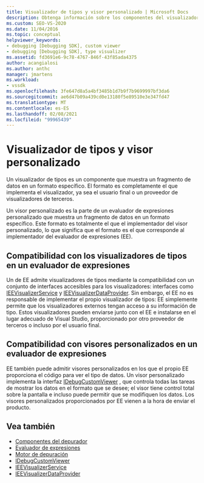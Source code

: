 ```yaml
---
title: Visualizador de tipos y visor personalizado | Microsoft Docs
description: Obtenga información sobre los componentes del visualizador de tipos y los visores personalizados, que muestran los datos en un formato específico y las diferencias entre ellos.
ms.custom: SEO-VS-2020
ms.date: 11/04/2016
ms.topic: conceptual
helpviewer_keywords:
- debugging [Debugging SDK], custom viewer
- debugging [Debugging SDK], type visualizer
ms.assetid: fd3691e6-9c78-4767-846f-43f85ada4375
author: acangialosi
ms.author: anthc
manager: jmartens
ms.workload:
- vssdk
ms.openlocfilehash: 3fe647d8a5a4bf3485b1d7b9f7b9699997bf3da6
ms.sourcegitcommit: ae6d47b09a439cd0e13180f5e89510e3e347fd47
ms.translationtype: MT
ms.contentlocale: es-ES
ms.lasthandoff: 02/08/2021
ms.locfileid: "99965439"
---
```

# <a name="type-visualizer-and-custom-viewer"></a>Visualizador de tipos y visor personalizado
Un visualizador de tipos es un componente que muestra un fragmento de datos en un formato específico. El formato es completamente el que implementa el visualizador, ya sea el usuario final o un proveedor de visualizadores de terceros.

 Un visor personalizado es la parte de un evaluador de expresiones personalizado que muestra un fragmento de datos en un formato específico. Este formato es totalmente el que el implementador del visor personalizado, lo que significa que el formato es el que corresponde al implementador del evaluador de expresiones (EE).

## <a name="support-for-type-visualizers-in-an-expression-evaluator"></a>Compatibilidad con los visualizadores de tipos en un evaluador de expresiones
 Un de EE admite visualizadores de tipos mediante la compatibilidad con un conjunto de interfaces accesibles para los visualizadores: interfaces como [IEEVisualizerService](../../extensibility/debugger/reference/ieevisualizerservice.md) y [IEEVisualizerDataProvider](../../extensibility/debugger/reference/ieevisualizerdataprovider.md). Sin embargo, el EE no es responsable de implementar el propio visualizador de tipos: EE simplemente permite que los visualizadores externos tengan acceso a su información de tipo. Estos visualizadores pueden enviarse junto con el EE e instalarse en el lugar adecuado de Visual Studio, proporcionado por otro proveedor de terceros o incluso por el usuario final.

## <a name="support-for-custom-viewers-in-an-expression-evaluator"></a>Compatibilidad con visores personalizados en un evaluador de expresiones
 EE también puede admitir visores personalizados en los que el propio EE proporciona el código para ver el tipo de datos. Un visor personalizado implementa la interfaz [IDebugCustomViewer](../../extensibility/debugger/reference/idebugcustomviewer.md) , que controla todas las tareas de mostrar los datos en el formato que se desee; el visor tiene control total sobre la pantalla e incluso puede permitir que se modifiquen los datos. Los visores personalizados proporcionados por EE vienen a la hora de enviar el producto.

## <a name="see-also"></a>Vea también
- [Componentes del depurador](../../extensibility/debugger/debugger-components.md)
- [Evaluador de expresiones](../../extensibility/debugger/expression-evaluator.md)
- [Motor de depuración](../../extensibility/debugger/debug-engine.md)
- [IDebugCustomViewer](../../extensibility/debugger/reference/idebugcustomviewer.md)
- [IEEVisualizerService](../../extensibility/debugger/reference/ieevisualizerservice.md)
- [IEEVisualizerDataProvider](../../extensibility/debugger/reference/ieevisualizerdataprovider.md)
